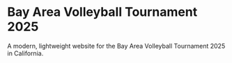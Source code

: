 # Bay Area Volleyball Tournament 2025

A modern, lightweight website for the Bay Area Volleyball Tournament 2025 in California.
